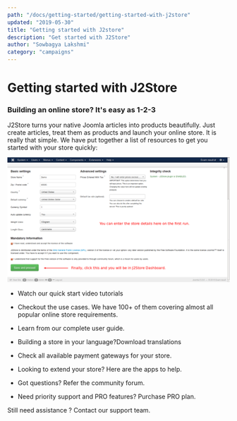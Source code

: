 ```yaml
---
path: "/docs/getting-started/getting-started-with-j2store"
updated: "2019-05-30"
title: "Getting started with J2store"
description: "Get started with J2Store"
author: "Sowbagya Lakshmi"
category: "campaigns"
---
```


# Getting started with J2Store

### Building an online store? It's easy as 1-2-3

J2Store turns your native Joomla articles into products beautifully. Just create articles, treat them as products and launch your online store. It is really that simple.
We have put together a list of resources to get you started with your store quickly:


![Gettingstarted](../../images/getting-started/Installation/Installation-configenterdetails.png)


*   Watch our <link-text url=”https://www.j2store.org/support/video-tutorials/content/quick-start.html” target=”_blank” rel=”noopener”>quick start video tutorials</link-text>


*   <link-text url=”https://www.j2store.org/resources/usecases.html” target=”_blank” rel=”noopener”>Checkout the use cases</link-text>. We have 100+ of them covering almost all popular online store requirements.


*   Learn from our complete <link-text url=”https://www.j2store.org/support/user-guide.html” target=”_blank” rel=”noopener”>user guide.</link-text>


*   Building a store in your language?<link-text url=”https://www.j2store.org/translations.html” target=”_blank” rel=”noopener”>Download translations</link-text>


*   Check all available <link-text url=”https://www.j2store.org/extensions/payment-plugins.html” rel=”noopener” target=”_blank”>payment gateways</link-text> for your store.


*   Looking to extend your store? Here are <link-text url=”https://www.j2store.org/extensions/apps.html” rel=”noopener” target=”_blank”>the apps</link-text> to help.


*   Got questions? Refer the <link-text url=”https://www.j2store.org/support/community-forum.html” rel=”noopener” target=”_blank”>community forum.</link-text>


*   Need priority support and PRO features?<link-text url=”https://www.j2store.org/get-j2store.html” rel=”noopener” target=”_blank”> Purchase PRO plan.</link-text>


Still need assistance ? Contact our support team.